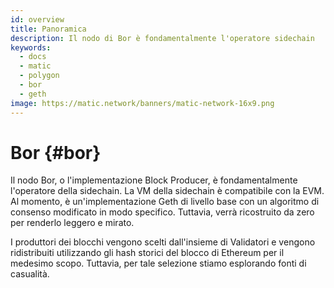 ```yaml
---
id: overview
title: Panoramica
description: Il nodo di Bor è fondamentalmente l'operatore sidechain
keywords:
  - docs
  - matic
  - polygon
  - bor
  - geth
image: https://matic.network/banners/matic-network-16x9.png
---
```


# Bor {#bor}

Il nodo Bor, o l'implementazione Block Producer, è fondamentalmente l'operatore della sidechain. La VM della sidechain è compatibile con la EVM. Al momento, è un'implementazione Geth di livello base con un algoritmo di consenso modificato in modo specifico. Tuttavia, verrà ricostruito da zero per renderlo leggero e mirato.

I produttori dei blocchi vengono scelti dall'insieme di Validatori e vengono ridistribuiti utilizzando gli hash storici del blocco di Ethereum per il medesimo scopo. Tuttavia, per tale selezione stiamo esplorando fonti di casualità.